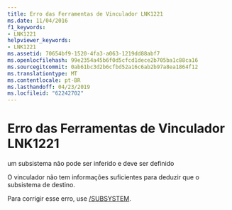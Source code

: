 ```yaml
---
title: Erro das Ferramentas de Vinculador LNK1221
ms.date: 11/04/2016
f1_keywords:
- LNK1221
helpviewer_keywords:
- LNK1221
ms.assetid: 70654bf9-1520-4fa3-a063-1219dd88abf7
ms.openlocfilehash: 99e2354a45b6f0d5cfcd1dece2b705ba1c88ca16
ms.sourcegitcommit: 0ab61bc3d2b6cfbd52a16c6ab2b97a8ea1864f12
ms.translationtype: MT
ms.contentlocale: pt-BR
ms.lasthandoff: 04/23/2019
ms.locfileid: "62242702"
---
```

# <a name="linker-tools-error-lnk1221"></a>Erro das Ferramentas de Vinculador LNK1221

um subsistema não pode ser inferido e deve ser definido

O vinculador não tem informações suficientes para deduzir que o subsistema de destino.

Para corrigir esse erro, use [/SUBSYSTEM](../../build/reference/subsystem-specify-subsystem.md).
